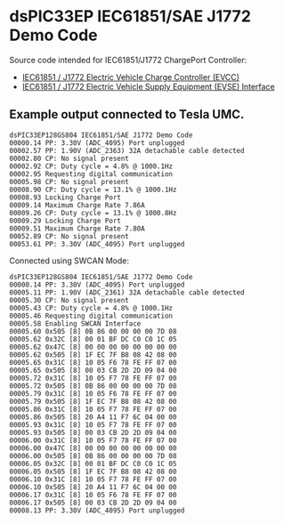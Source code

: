 # dsPIC33EP IEC61851/SAE J1772 Demo Code

Source code intended for IEC61851/J1772 ChargePort Controller:

* [IEC61851 / J1772 Electric Vehicle Charge Controller (EVCC)](https://www.beyondlogic.org/iec61851-j1772-electric-vehicle-charge-controller)
* [IEC61851 / J1772 Electric Vehicle Supply Equipment (EVSE) Interface](https://www.beyondlogic.org/prototype-iec61851-j1772-evse-interface)

## Example output connected to Tesla UMC.  

```
dsPIC33EP128GS804 IEC61851/SAE J1772 Demo Code
00000.14 PP: 3.30V (ADC_4095) Port unplugged
00002.57 PP: 1.90V (ADC_2363) 32A detachable cable detected
00002.80 CP: No signal present
00002.92 CP: Duty cycle = 4.8% @ 1000.1Hz
00002.95 Requesting digital communication
00005.98 CP: No signal present
00008.90 CP: Duty cycle = 13.1% @ 1000.1Hz
00008.93 Locking Charge Port
00009.14 Maximum Charge Rate 7.86A
00009.26 CP: Duty cycle = 13.1% @ 1000.8Hz
00009.29 Locking Charge Port
00009.51 Maximum Charge Rate 7.80A
00052.89 CP: No signal present
00053.61 PP: 3.30V (ADC_4095) Port unplugged
```

Connected using SWCAN Mode:
```
dsPIC33EP128GS804 IEC61851/SAE J1772 Demo Code
00000.14 PP: 3.30V (ADC_4095) Port unplugged
00005.11 PP: 1.90V (ADC_2361) 32A detachable cable detected
00005.30 CP: No signal present
00005.43 CP: Duty cycle = 4.8% @ 1000.1Hz
00005.46 Requesting digital communication
00005.58 Enabling SWCAN Interface
00005.60 0x505 [8] 0B 86 00 00 00 00 7D 08
00005.62 0x32C [8] 00 01 BF DC C0 C0 1C 05
00005.62 0x47C [8] 00 00 00 00 00 00 00 00
00005.62 0x505 [8] 1F EC 7F B8 08 42 08 00
00005.65 0x31C [8] 10 05 F6 78 FE FF 07 00
00005.65 0x505 [8] 00 03 CB 2D 2D 09 04 00
00005.72 0x31C [8] 10 05 F7 78 FE FF 07 00
00005.72 0x505 [8] 0B 86 00 00 00 00 7D 08
00005.79 0x31C [8] 10 05 F6 78 FE FF 07 00
00005.79 0x505 [8] 1F EC 7F B8 08 42 08 00
00005.86 0x31C [8] 10 05 F7 78 FE FF 07 00
00005.86 0x505 [8] 20 A4 11 F7 6C 04 00 00
00005.93 0x31C [8] 10 05 F7 78 FE FF 07 00
00005.93 0x505 [8] 00 03 CB 2D 2D 09 04 00
00006.00 0x31C [8] 10 05 F7 78 FE FF 07 00
00006.00 0x47C [8] 00 00 00 00 00 00 00 00
00006.00 0x505 [8] 0B 86 00 00 00 00 7D 08
00006.05 0x32C [8] 00 01 BF DC C0 C0 1C 05
00006.05 0x505 [8] 1F EC 7F B8 08 42 08 00
00006.10 0x31C [8] 10 05 F7 78 FE FF 07 00
00006.10 0x505 [8] 20 A4 11 F7 6C 04 00 00
00006.17 0x31C [8] 10 05 F6 78 FE FF 07 00
00006.17 0x505 [8] 00 03 CB 2D 2D 09 04 00
00008.13 PP: 3.30V (ADC_4095) Port unplugged
```
